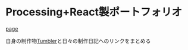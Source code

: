 # Processing+React製ポートフォリオ

[page](https://musing-morse-c14c09.netlify.app/)

自身の制作物[Tumbler](https://github.com/facebook/create-react-app)と日々の制作日記へのリンクをまとめる



